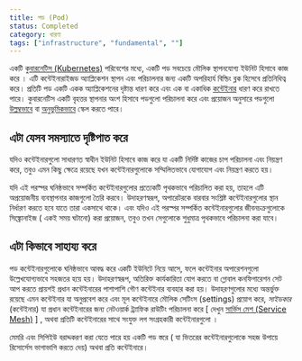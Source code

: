 ```yaml
---
title: পড (Pod)
status: Completed
category: ধারণা 
tags: ["infrastructure", "fundamental", ""]
---
```


একটি [কুবারনেটিস (Kubernetes)](/bn/kubernetes/) পরিবেশের মধ্যে, একটি পড সবচেয়ে মৌলিক স্থাপনযোগ্য ইউনিট হিসাবে কাজ করে ।
এটি কন্টেইনারাইজড অ্যাপ্লিকেশন স্থাপন এবং পরিচালনার জন্য একটি অপরিহার্য বিল্ডিং ব্লক হিসেবে প্রতিনিধিত্ব করে।
প্রতিটি পড একটি একক অ্যাপ্লিকেশনের দৃষ্টান্ত ধারণ করে এবং এক বা একাধিক [কন্টেইনার](/bn/container/) ধারণ করে রাখতে পারে।
কুবারনেটিস একটি বৃহত্তর স্থাপনার অংশ হিসাবে পডগুলো পরিচালনা করে এবং প্রয়োজন অনুসারে পডগুলো [উল্লম্বভাবে](/bn/vertical-scaling/) বা [অনুভূমিকভাবে](/bn/horizontal-scaling/) স্কেল করতে পারে।

## এটা যেসব সমস্যাতে দৃষ্টিপাত করে

যদিও কন্টেইনারগুলো সাধারণত স্বাধীন ইউনিট হিসাবে কাজ করে যা একটি নির্দিষ্ট কাজের চাপ পরিচালনা  এবং নিয়ন্ত্রণ করে,
তবুও এমন কিছু ক্ষেত্রে রয়েছে যখন কন্টেইনারগুলোকে সম্মিলিতভাবে যোগাযোগ  এবং নিয়ন্ত্রণ করতে হয়। 

যদি এই পরস্পর ঘনিষ্ঠভাবে সম্পর্কিত কন্টেইনারগুলোর প্রত্যেকটি পৃথকভাবে পরিচালিত করা হয়, তাহলে এটি অপ্রয়োজনীয় ব্যবস্থাপনার কাজগুলো তৈরি করবে।
উদাহরণস্বরূপ, অপারেটরকে বারবার সংশ্লিষ্ট কন্টেইনারগুলোর স্থান নির্ধারণ করতে হবে যাতে তারা একসাথে থাকে।
এবং যদিও এই পরস্পর সম্পর্কিত কন্টেইনারগুলোর জীবনচক্রগুলোকে সিঙ্ক্রোনাইজ ( একই সময় ঘটানো)  করা প্রয়োজন, তবুও তখন সেগুলোকে শুধুমাত্র পৃথকভাবে পরিচালনা করা যাবে। 

## এটা কিভাবে সাহায্য করে

পড কন্টেইনারগুলোকে ঘনিষ্ঠভাবে আবদ্ধ করে একটি ইউনিটে নিয়ে আসে, ফলে কন্টেইনার অপারেশনগুলো উল্লেখযোগ্যভাবে সহজতর হয়ে হয়। 
উদাহরণস্বরূপ, অতিরিক্ত কার্যকারিতা যোগ করতে বা গ্লোবাল কনফিগারেশন সেট আপ করতে প্রায়শই প্রধান কন্টেইনারের পাশাপাশি গৌণ কন্টেইনার  ব্যবহার করা হয়। 
উদাহরণগুলোর  মধ্যে অন্তর্ভুক্ত রয়েছে  এমন কন্টেইনার যা অনুপ্রবেশ করে এবং মূল কন্টেইনারে মৌলিক সেটিংস (settings) প্রয়োগ করে,
_সাইডকার_ (কন্টেইনার) যা প্রধান কন্টেইনারের জন্য নেটওয়ার্ক ট্র্যাফিক রাউটিং পরিচালনা করে [ দেখুন [সার্ভিস মেশ (Service Mesh)](/bn/service-mesh/) ] ,
অথবা প্রতিটি কন্টেইনারের সাথে সংযুক্ত লগ সংগ্রহকারী কন্টেইনারগুলো । 

মেমরি এবং সিপিইউ বরাদ্দকরণ করা যেতে পারে হয় একটি পড স্তরে ( যা ভিতরের কন্টেইনারগুলোকে সহজ উপায়ে রিসোর্সেস ভাগাভাগি করতে দেয়) অথবা প্রতি কন্টেইনারে। 
